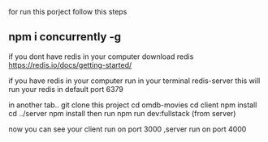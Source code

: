 for run this porject follow this steps

npm i concurrently -g
--
if you dont have redis in your computer
download redis https://redis.io/docs/getting-started/

if you have redis in your computer 
run in your terminal redis-server this will run your redis in default port 6379

in another tab..
git clone this project
cd omdb-movies 
cd client 
npm install
cd ../server
npm install
then run npm run dev:fullstack (from server) 

now you can see your client run on port 3000 ,server run on port 4000
